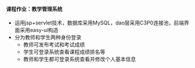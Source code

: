 #### 课程作业：教学管理系统
- 运用jsp+servlet技术，数据库采用MySQL，dao层采用C3P0连接池，前端界面采用easy-ui构造
- 分为教师和学生两种身份登录
  - 教师可发布考试和考试成绩
  - 学生可登录系统查看课程成绩排名等
  - 教师和学生都可登录系统查看并修改个人基本信息
 
